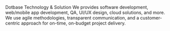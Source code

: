 Dotbase Technology & Solution
We provides software development, web/mobile app development, QA, UI/UX design, cloud solutions, and more. We use agile methodologies, transparent communication, and a customer-centric approach for on-time, on-budget project delivery.
